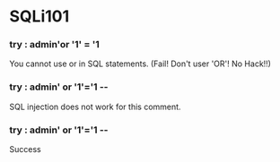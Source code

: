 # SQLi101

### try : admin'or '1' = '1

You cannot use or in SQL statements. (Fail! Don't user 'OR'! No Hack!!)

### try : admin' or '1'='1 --

SQL injection does not work for this comment.

### try : admin' or '1'='1 --

Success
